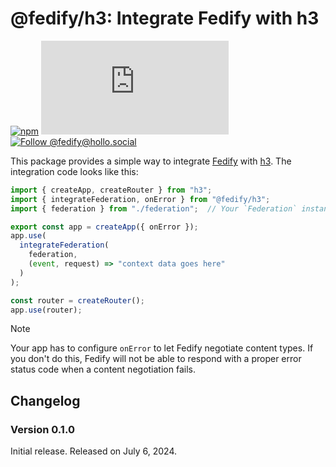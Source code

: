 @fedify/h3: Integrate Fedify with h3
====================================

[![npm][npm badge]][npm]
[![Matrix][Matrix badge]][Matrix]
[![Follow @fedify@hollo.social][@fedify@hollo.social badge]][@fedify@hollo.social]

This package provides a simple way to integrate [Fedify] with [h3].
The integration code looks like this:

~~~~ typescript
import { createApp, createRouter } from "h3";
import { integrateFederation, onError } from "@fedify/h3";
import { federation } from "./federation";  // Your `Federation` instance

export const app = createApp({ onError });
app.use(
  integrateFederation(
    federation,
    (event, request) => "context data goes here"
  )
);

const router = createRouter();
app.use(router);
~~~~

> [!NOTE]
> Your app has to configure `onError` to let Fedify negotiate content types.
> If you don't do this, Fedify will not be able to respond with a proper error
> status code when a content negotiation fails.

[npm]: https://www.npmjs.com/package/@fedify/h3
[npm badge]: https://img.shields.io/npm/v/@fedify/h3?logo=npm
[Matrix]: https://matrix.to/#/#fedify:matrix.org
[Matrix badge]: https://img.shields.io/matrix/fedify%3Amatrix.org
[@fedify@hollo.social badge]: https://fedi-badge.deno.dev/@fedify@hollo.social/followers.svg
[@fedify@hollo.social]: https://hollo.social/@fedify
[Fedify]: https://fedify.dev/
[h3]: https://h3.unjs.io/


Changelog
---------

### Version 0.1.0

Initial release.  Released on July 6, 2024.
